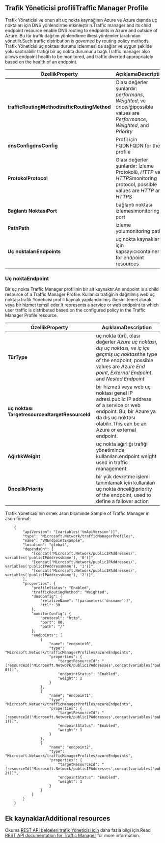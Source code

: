 ## <a name="traffic-manager-profile"></a><span data-ttu-id="b91d5-101">Trafik Yöneticisi profili</span><span class="sxs-lookup"><span data-stu-id="b91d5-101">Traffic Manager Profile</span></span>
<span data-ttu-id="b91d5-102">Trafik Yöneticisi ve onun alt uç nokta kaynağının Azure ve Azure dışında uç noktaları için DNS yönlendirme etkinleştirin.</span><span class="sxs-lookup"><span data-stu-id="b91d5-102">Traffic manager and its child endpoint resource enable DNS routing to endpoints in Azure and outside of Azure.</span></span> <span data-ttu-id="b91d5-103">Bu tür trafik dağıtım yönlendirme ilkesi yöntemler tarafından yönetilir.</span><span class="sxs-lookup"><span data-stu-id="b91d5-103">Such traffic distribution is governed by routing  policy methods.</span></span> <span data-ttu-id="b91d5-104">Trafik Yöneticisi uç noktası durumu izlenmesi de sağlar ve uygun şekilde yolu saptırabilir trafiği bir uç nokta durumunu bağlı.</span><span class="sxs-lookup"><span data-stu-id="b91d5-104">Traffic manager also allows endpoint health to be monitored, and traffic diverted appropriately based on the health of an endpoint.</span></span> 

| <span data-ttu-id="b91d5-105">Özellik</span><span class="sxs-lookup"><span data-stu-id="b91d5-105">Property</span></span> | <span data-ttu-id="b91d5-106">Açıklama</span><span class="sxs-lookup"><span data-stu-id="b91d5-106">Description</span></span> |
| --- | --- |
| <span data-ttu-id="b91d5-107">**trafficRoutingMethod**</span><span class="sxs-lookup"><span data-stu-id="b91d5-107">**trafficRoutingMethod**</span></span> |<span data-ttu-id="b91d5-108">Olası değerler şunlardır: *performans*, *Weighted*, ve *önceliği*</span><span class="sxs-lookup"><span data-stu-id="b91d5-108">possible values are *Performance*, *Weighted*, and *Priority*</span></span> |
| <span data-ttu-id="b91d5-109">**dnsConfig**</span><span class="sxs-lookup"><span data-stu-id="b91d5-109">**dnsConfig**</span></span> |<span data-ttu-id="b91d5-110">Profil için FQDN</span><span class="sxs-lookup"><span data-stu-id="b91d5-110">FQDN for the profile</span></span> |
| <span data-ttu-id="b91d5-111">**Protokol**</span><span class="sxs-lookup"><span data-stu-id="b91d5-111">**Protocol**</span></span> |<span data-ttu-id="b91d5-112">Olası değerler şunlardır: İzleme Protokolü, *HTTP* ve *HTTPS*</span><span class="sxs-lookup"><span data-stu-id="b91d5-112">monitoring protocol, possible values are *HTTP* and *HTTPS*</span></span> |
| <span data-ttu-id="b91d5-113">**Bağlantı Noktası**</span><span class="sxs-lookup"><span data-stu-id="b91d5-113">**Port**</span></span> |<span data-ttu-id="b91d5-114">bağlantı noktası izlemesi</span><span class="sxs-lookup"><span data-stu-id="b91d5-114">monitoring port</span></span> |
| <span data-ttu-id="b91d5-115">**Path**</span><span class="sxs-lookup"><span data-stu-id="b91d5-115">**Path**</span></span> |<span data-ttu-id="b91d5-116">izleme yolu</span><span class="sxs-lookup"><span data-stu-id="b91d5-116">monitoring path</span></span> |
| <span data-ttu-id="b91d5-117">**Uç noktaları**</span><span class="sxs-lookup"><span data-stu-id="b91d5-117">**Endpoints**</span></span> |<span data-ttu-id="b91d5-118">uç nokta kaynaklar için kapsayıcı</span><span class="sxs-lookup"><span data-stu-id="b91d5-118">container for endpoint resources</span></span> |

### <a name="endpoint"></a><span data-ttu-id="b91d5-119">Uç nokta</span><span class="sxs-lookup"><span data-stu-id="b91d5-119">Endpoint</span></span>
<span data-ttu-id="b91d5-120">Bir uç nokta Traffic Manager profilinin bir alt kaynaktır.</span><span class="sxs-lookup"><span data-stu-id="b91d5-120">An endpoint is a child resource of a Traffic Manager Profile.</span></span> <span data-ttu-id="b91d5-121">Kullanıcı trafiğinin dağıtılmış web uç noktası trafik Yöneticisi profili kaynak yapılandırılmış ilkesini temel alarak veya bir hizmet temsil eder.</span><span class="sxs-lookup"><span data-stu-id="b91d5-121">It represents a service or web endpoint to which user traffic is distributed based on the configured policy in the Traffic Manager Profile resource.</span></span> 

| <span data-ttu-id="b91d5-122">Özellik</span><span class="sxs-lookup"><span data-stu-id="b91d5-122">Property</span></span> | <span data-ttu-id="b91d5-123">Açıklama</span><span class="sxs-lookup"><span data-stu-id="b91d5-123">Description</span></span> |
| --- | --- |
| <span data-ttu-id="b91d5-124">**Tür**</span><span class="sxs-lookup"><span data-stu-id="b91d5-124">**Type**</span></span> |<span data-ttu-id="b91d5-125">uç nokta türü, olası değerler *Azure uç noktası*, *dış uç noktası*, ve *iç içe geçmiş uç noktası*</span><span class="sxs-lookup"><span data-stu-id="b91d5-125">the type of the endpoint, possible values are *Azure End point*, *External Endpoint*, and  *Nested Endpoint*</span></span> |
| <span data-ttu-id="b91d5-126">**uç noktası Targetresourceıd**</span><span class="sxs-lookup"><span data-stu-id="b91d5-126">**targetResourceId**</span></span> |<span data-ttu-id="b91d5-127">bir hizmeti veya web uç noktası genel IP adresi.</span><span class="sxs-lookup"><span data-stu-id="b91d5-127">public IP address of a service or web endpoint.</span></span> <span data-ttu-id="b91d5-128">Bu, bir Azure ya da dış uç noktası olabilir.</span><span class="sxs-lookup"><span data-stu-id="b91d5-128">This can be an Azure or external endpoint.</span></span> |
| <span data-ttu-id="b91d5-129">**Ağırlık**</span><span class="sxs-lookup"><span data-stu-id="b91d5-129">**Weight**</span></span> |<span data-ttu-id="b91d5-130">uç nokta ağırlığı trafiği yönetiminde kullanılan.</span><span class="sxs-lookup"><span data-stu-id="b91d5-130">endpoint weight used in traffic management.</span></span> |
| <span data-ttu-id="b91d5-131">**Öncelik**</span><span class="sxs-lookup"><span data-stu-id="b91d5-131">**Priority**</span></span> |<span data-ttu-id="b91d5-132">bir yük devretme işlemi tanımlamak için kullanılan uç nokta önceliği</span><span class="sxs-lookup"><span data-stu-id="b91d5-132">priority of the endpoint, used to define a failover action</span></span> |

<span data-ttu-id="b91d5-133">Trafik Yöneticisi'nin örnek Json biçiminde:</span><span class="sxs-lookup"><span data-stu-id="b91d5-133">Sample of Traffic Manager in Json format:</span></span> 

        {
            "apiVersion": "[variables('tmApiVersion')]",
            "type": "Microsoft.Network/trafficManagerProfiles",
            "name": "VMEndpointExample",
            "location": "global",
            "dependsOn": [
                "[concat('Microsoft.Network/publicIPAddresses/', variables('publicIPAddressName'), '0')]",
                "[concat('Microsoft.Network/publicIPAddresses/', variables('publicIPAddressName'), '1')]",
                "[concat('Microsoft.Network/publicIPAddresses/', variables('publicIPAddressName'), '2')]",
            ],
            "properties": {
                "profileStatus": "Enabled",
                "trafficRoutingMethod": "Weighted",
                "dnsConfig": {
                    "relativeName": "[parameters('dnsname')]",
                    "ttl": 30
                },
                "monitorConfig": {
                    "protocol": "http",
                    "port": 80,
                    "path": "/"
                },
                "endpoints": [
                    {
                        "name": "endpoint0",
                        "type": "Microsoft.Network/trafficManagerProfiles/azureEndpoints",
                        "properties": {
                            "targetResourceId": "[resourceId('Microsoft.Network/publicIPAddresses',concat(variables('publicIPAddressName'), 0))]",
                            "endpointStatus": "Enabled",
                            "weight": 1
                        }
                    },
                    {
                        "name": "endpoint1",
                        "type": "Microsoft.Network/trafficManagerProfiles/azureEndpoints",
                        "properties": {
                            "targetResourceId": "[resourceId('Microsoft.Network/publicIPAddresses',concat(variables('publicIPAddressName'), 1))]",
                            "endpointStatus": "Enabled",
                            "weight": 1
                        }
                    },
                    {
                        "name": "endpoint2",
                        "type": "Microsoft.Network/trafficManagerProfiles/azureEndpoints",
                        "properties": {
                            "targetResourceId": "[resourceId('Microsoft.Network/publicIPAddresses',concat(variables('publicIPAddressName'), 2))]",
                            "endpointStatus": "Enabled",
                            "weight": 1
                        }
                    }
                ]
            }
        }


## <a name="additional-resources"></a><span data-ttu-id="b91d5-134">Ek kaynaklar</span><span class="sxs-lookup"><span data-stu-id="b91d5-134">Additional resources</span></span>
<span data-ttu-id="b91d5-135">Okuma [REST API belgeleri trafik Yöneticisi için](https://msdn.microsoft.com/library/azure/mt163664.aspx) daha fazla bilgi için.</span><span class="sxs-lookup"><span data-stu-id="b91d5-135">Read [REST API documentation for Traffic Manager](https://msdn.microsoft.com/library/azure/mt163664.aspx) for more information.</span></span>


